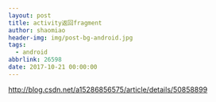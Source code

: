 ```yaml
---
layout: post
title: activity返回fragment
author: shaomiao
header-img: img/post-bg-android.jpg
tags:
  - android
abbrlink: 26598
date: 2017-10-21 00:00:00
---
```

  http://blog.csdn.net/a15286856575/article/details/50858899
